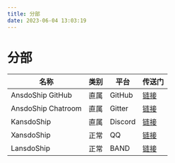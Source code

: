 ```yaml
---
title: 分部
date: 2023-06-04 13:03:19
---
```


# 分部

|名称|类别|平台|传送门|
|---|---|---|---|
|AnsdoShip GitHub|直属|GitHub|[链接](https://github.com/AnsdoShip)|
|AnsdoShip Chatroom|直属|Gitter|[链接](https://gitter.im/AnsdoShip/community)|
|KansdoShip|直属|Discord|[链接](https://discord.gg/Np7mP2wFUU)|
|XansdoShip|正常|QQ|[链接](https://jq.qq.com/?wv=1027&k=Af0aT21o)|
|LansdoShip|正常|BAND|[链接](https://band.us/n/a1a889k878D8s)|
